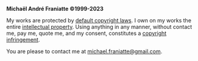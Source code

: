 ﻿  
<b>Michaël André Franiatte ©1999-2023</b>  
  
My works are protected by [default copyright laws](https://docs.github.com/en/repositories/managing-your-repositorys-settings-and-features/customizing-your-repository/licensing-a-repository). I own on my works the entire [intellectual property](https://www.microsoft.com/en-us/legal/intellectualproperty/copyright). Using anything in any manner, without contact me, pay me, quote me, and my consent, constitutes a [copyright infringement](https://www.copyright.gov/help/faq/faq-definitions.html).  
  
You are please to contact me at michael.franiatte@gmail.com.  
  
